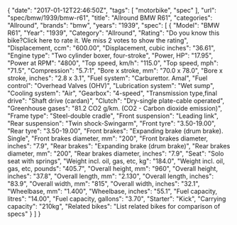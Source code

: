 {
    "date": "2017-01-12T22:46:50Z",
    "tags": [
        "motorbike",
        "spec"
    ],
    "url": "spec\/bmw\/1939\/bmw-r61",
    "title": "Allround BMW R61",
    "categories": "Allround",
    "brands": "bmw",
    "years": "1939",
    "spec": [
        {
            "Model": "BMW R61",
            "Year": "1939",
            "Category": "Allround",
            "Rating": "Do you know this bike?Click here to rate it. We miss 2 votes to show the rating",
            "Displacement, ccm": "600.00",
            "Displacement, cubic inches": "36.61",
            "Engine type": "Two cylinder boxer, four-stroke",
            "Power, HP": "17.95",
            "Power at RPM": "4800",
            "Top speed, km\/h": "115.0",
            "Top speed, mph": "71.5",
            "Compression": "5.7:1",
            "Bore x stroke, mm": "70.0 x 78.0",
            "Bore x stroke, inches": "2.8 x 3.1",
            "Fuel system": "Carburettor. Amal",
            "Fuel control": "Overhead Valves (OHV)",
            "Lubrication system": "Wet sump",
            "Cooling system": "Air",
            "Gearbox": "4-speed",
            "Transmission type,final drive": "Shaft drive (cardan)",
            "Clutch": "Dry-single plate-cable operated",
            "Greenhouse gases": "81.2 CO2 g\/km. (CO2 - Carbon dioxide emission)",
            "Frame type": "Steel-double cradle",
            "Front suspension": "Leading link",
            "Rear suspension": "Twin shock-Swingarm",
            "Front tyre": "3.50-19.00",
            "Rear tyre": "3.50-19.00",
            "Front brakes": "Expanding brake (drum brake). Single",
            "Front brakes diameter, mm": "200",
            "Front brakes diameter, inches": "7.9",
            "Rear brakes": "Expanding brake (drum brake)",
            "Rear brakes diameter, mm": "200",
            "Rear brakes diameter, inches": "7.9",
            "Seat": "Solo seat with springs",
            "Weight incl. oil, gas, etc, kg": "184.0",
            "Weight incl. oil, gas, etc, pounds": "405.7",
            "Overall height, mm": "960",
            "Overall height, inches": "37.8",
            "Overall length, mm": "2.130",
            "Overall length, inches": "83.9",
            "Overall width, mm": "815",
            "Overall width, inches": "32.1",
            "Wheelbase, mm": "1.400",
            "Wheelbase, inches": "55.1",
            "Fuel capacity, litres": "14.00",
            "Fuel capacity, gallons": "3.70",
            "Starter": "Kick",
            "Carrying capacity": "210kg",
            "Related bikes": "List related bikes for comparison of specs"
        }
    ]
}